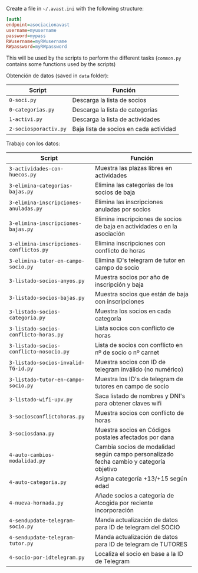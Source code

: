 Create a file in `~/.avast.ini` with the following structure:

```ini
[auth]
endpoint=asociacionavast
username=myusername
password=mypass
RWusername=myRWusername
RWpassword=myRWpassword
```

This will be used by the scripts to perform the different tasks (`common.py` contains some functions used by the scripts)

Obtención de datos (saved in `data` folder):

| Script                | Función                                |
| --------------------- | -------------------------------------- |
| `0-soci.py`           | Descarga la lista de socios            |
| `0-categorias.py`     | Descarga la lista de categorías        |
| `1-activi.py`         | Descarga la lista de actividades       |
| `2-sociosporactiv.py` | Baja lista de socios en cada actividad |

Trabajo con los datos:

| Script                                  | Función                                                                                |
| --------------------------------------- | -------------------------------------------------------------------------------------- |
| `3-actividades-con-huecos.py`           | Muestra las plazas libres en actividades                                               |
| `3-elimina-categorias-bajas.py`         | Elimina las categorías de los socios de baja                                           |
| `3-elimina-inscripciones-anuladas.py`   | Elimina las inscripciones anuladas por socios                                          |
| `3-elimina-inscripciones-bajas.py`      | Elimina inscripciones de socios de baja en actividades o en la asociación              |
| `3-elimina-inscripciones-conflictos.py` | Elimina inscripciones con conflicto de horas                                           |
| `3-elimina-tutor-en-campo-socio.py`     | Elimina ID's telegram de tutor en campo de socio                                       |
| `3-listado-socios-anyos.py`             | Muestra socios por año de inscripción y baja                                           |
| `3-listado-socios-bajas.py`             | Muestra socios que están de baja con inscripciones                                     |
| `3-listado-socios-categoria.py`         | Muestra los socios en cada categoría                                                   |
| `3-listado-socios-conflicto-horas.py`   | Lista socios con conflicto de horas                                                    |
| `3-listado-socios-conflicto-nosocio.py` | Lista de socios con conflicto en nº de socio o nº carnet                               |
| `3-listado-socios-invalid-TG-id.py`     | Muestra socios con ID de telegram inválido (no numérico)                               |
| `3-listado-tutor-en-campo-socio.py`     | Muestra los ID's de telegram de tutores en campo de socio                              |
| `3-listado-wifi-upv.py`                 | Saca listado de nombres y DNI's para obtener claves wifi                               |
| `3-sociosconflictohoras.py`             | Muestra socios con conflicto de horas                                                  |
| `3-sociosdana.py`                       | Muestra socios en Códigos postales afectados por dana                                  |
| `4-auto-cambios-modalidad.py`           | Cambia socios de modalidad según campo personalizado fecha cambio y categoría objetivo |
| `4-auto-categoria.py`                   | Asigna categoría +13/+15 según edad                                                    |
| `4-nueva-hornada.py`                    | Añade socios a categoría de Acogida por reciente incorporación                         |
| `4-sendupdate-telegram-socio.py`        | Manda actualización de datos para ID de telegram del SOCIO                             |
| `4-sendupdate-telegram-tutor.py`        | Manda actualización de datos para ID de telegram de TUTORES                            |
| `4-socio-por-idtelegram.py`             | Localiza el socio en base a la ID de Telegram                                          |
